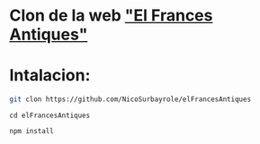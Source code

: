 # Clon de la web **["El Frances Antiques"](https://www.elfrancesantiques.com)**

# Intalacion:

```bash
git clon https://github.com/NicoSurbayrole/elFrancesAntiques
```
```
cd elFrancesAntiques 
```
```bash
npm install
```
